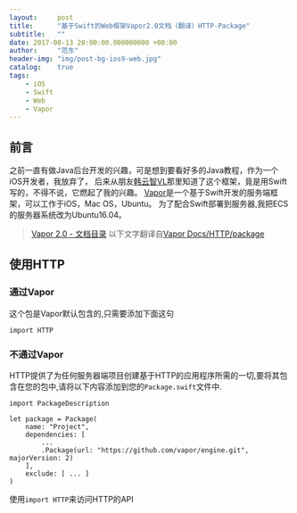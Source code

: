 ```yaml
---
layout:     post
title:      "基于Swift的Web框架Vapor2.0文档（翻译）HTTP-Package"
subtitle:   ""
date: 2017-08-13 20:00:00.000000000 +08:00
author:     "范东"
header-img: "img/post-bg-ios9-web.jpg"
catalog:    true
tags:
    - iOS
    - Swift
    - Web
    - Vapor
---
```

## 前言
之前一直有做Java后台开发的兴趣，可是想到要看好多的Java教程，作为一个iOS开发者，我放弃了，
后来从朋友[韩云智VL](http://www.jianshu.com/u/92f7630a351b)那里知道了这个框架，竟是用Swift写的，不得不说，它燃起了我的兴趣。
[Vapor](http://vapor.codes)是一个基于Swift开发的服务端框架，可以工作于iOS，Mac OS，Ubuntu。
为了配合Swift部署到服务器,我把ECS的服务器系统改为Ubuntu16.04。
> [Vapor 2.0 - 文档目录](http://blog.fandong.me/2017/08/01/iOS-SwiftVaporWeb/)
> 以下文字翻译自[Vapor Docs/HTTP/package](https://docs.vapor.codes/2.0/http/package/)

## 使用HTTP
### 通过Vapor
这个包是Vapor默认包含的,只需要添加下面这句

```
import HTTP
```
### 不通过Vapor
HTTP提供了为任何服务器端项目创建基于HTTP的应用程序所需的一切,要将其包含在您的包中,请将以下内容添加到您的```Package.swift```文件中.

```
import PackageDescription

let package = Package(
    name: "Project",
    dependencies: [
        ...
        .Package(url: "https://github.com/vapor/engine.git", majorVersion: 2)
    ],
    exclude: [ ... ]
)
```
使用```import HTTP```来访问HTTP的API